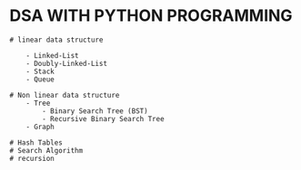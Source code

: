 # DSA WITH PYTHON PROGRAMMING

    # linear data structure

        - Linked-List
        - Doubly-Linked-List
        - Stack
        - Queue

    # Non linear data structure
        - Tree
            - Binary Search Tree (BST)
            - Recursive Binary Search Tree
        - Graph

    # Hash Tables
    # Search Algorithm
    # recursion

